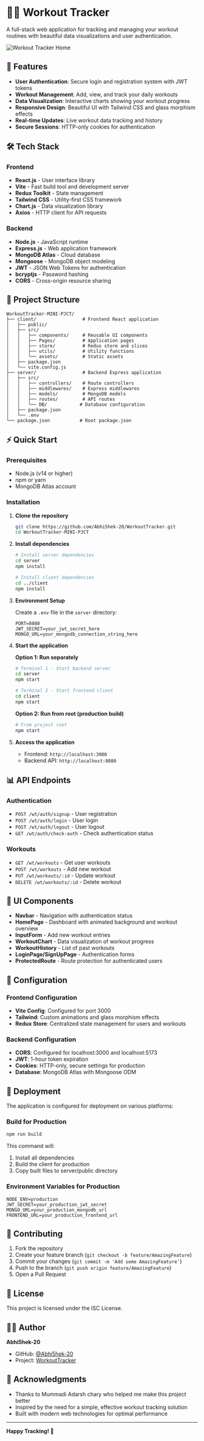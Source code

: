 # 🏋️‍♂️ Workout Tracker

A full-stack web application for tracking and managing your workout routines with beautiful data visualizations and user authentication.

![Workout Tracker Home](client/src/assets/Home.png)

## 🚀 Features

- **User Authentication**: Secure login and registration system with JWT tokens
- **Workout Management**: Add, view, and track your daily workouts
- **Data Visualization**: Interactive charts showing your workout progress
- **Responsive Design**: Beautiful UI with Tailwind CSS and glass morphism effects
- **Real-time Updates**: Live workout data tracking and history
- **Secure Sessions**: HTTP-only cookies for authentication

## 🛠️ Tech Stack

### Frontend
- **React.js** - User interface library
- **Vite** - Fast build tool and development server
- **Redux Toolkit** - State management
- **Tailwind CSS** - Utility-first CSS framework
- **Chart.js** - Data visualization library
- **Axios** - HTTP client for API requests

### Backend
- **Node.js** - JavaScript runtime
- **Express.js** - Web application framework
- **MongoDB Atlas** - Cloud database
- **Mongoose** - MongoDB object modeling
- **JWT** - JSON Web Tokens for authentication
- **bcryptjs** - Password hashing
- **CORS** - Cross-origin resource sharing

## 📁 Project Structure

```
WorkoutTracker-MINI-PJCT/
├── client/                 # Frontend React application
│   ├── public/
│   ├── src/
│   │   ├── components/     # Reusable UI components
│   │   ├── Pages/          # Application pages
│   │   ├── store/          # Redux store and slices
│   │   ├── utils/          # Utility functions
│   │   └── assets/         # Static assets
│   ├── package.json
│   └── vite.config.js
├── server/                 # Backend Express application
│   ├── src/
│   │   ├── controllers/    # Route controllers
│   │   ├── middlewares/    # Express middlewares
│   │   ├── models/         # MongoDB models
│   │   ├── routes/         # API routes
│   │   └── DB/            # Database configuration
│   ├── package.json
│   └── .env
└── package.json           # Root package.json
```

## ⚡ Quick Start

### Prerequisites
- Node.js (v14 or higher)
- npm or yarn
- MongoDB Atlas account

### Installation

1. **Clone the repository**
   ```bash
   git clone https://github.com/Abhi5hek-20/WorkoutTracker.git
   cd WorkoutTracker-MINI-PJCT
   ```

2. **Install dependencies**
   ```bash
   # Install server dependencies
   cd server
   npm install
   
   # Install client dependencies
   cd ../client
   npm install
   ```

3. **Environment Setup**
   
   Create a `.env` file in the `server` directory:
   ```env
   PORT=8080
   JWT_SECRET=your_jwt_secret_here
   MONGO_URL=your_mongodb_connection_string_here
   ```

4. **Start the application**
   
   **Option 1: Run separately**
   ```bash
   # Terminal 1 - Start backend server
   cd server
   npm start
   
   # Terminal 2 - Start frontend client
   cd client
   npm start
   ```
   
   **Option 2: Run from root (production build)**
   ```bash
   # From project root
   npm start
   ```

5. **Access the application**
   - Frontend: `http://localhost:3000`
   - Backend API: `http://localhost:8080`

## 📊 API Endpoints

### Authentication
- `POST /wt/auth/signup` - User registration
- `POST /wt/auth/login` - User login
- `POST /wt/auth/logout` - User logout
- `GET /wt/auth/check-auth` - Check authentication status

### Workouts
- `GET /wt/workouts` - Get user workouts
- `POST /wt/workouts` - Add new workout
- `PUT /wt/workouts/:id` - Update workout
- `DELETE /wt/workouts/:id` - Delete workout

## 🎨 UI Components

- **Navbar** - Navigation with authentication status
- **HomePage** - Dashboard with animated background and workout overview
- **InputForm** - Add new workout entries
- **WorkoutChart** - Data visualization of workout progress
- **WorkoutHistory** - List of past workouts
- **LoginPage/SignUpPage** - Authentication forms
- **ProtectedRoute** - Route protection for authenticated users

## 🔧 Configuration

### Frontend Configuration
- **Vite Config**: Configured for port 3000
- **Tailwind**: Custom animations and glass morphism effects
- **Redux Store**: Centralized state management for users and workouts

### Backend Configuration
- **CORS**: Configured for localhost:3000 and localhost:5173
- **JWT**: 1-hour token expiration
- **Cookies**: HTTP-only, secure settings for production
- **Database**: MongoDB Atlas with Mongoose ODM

## 🚀 Deployment

The application is configured for deployment on various platforms:

### Build for Production
```bash
npm run build
```

This command will:
1. Install all dependencies
2. Build the client for production
3. Copy built files to server/public directory

### Environment Variables for Production
```env
NODE_ENV=production
JWT_SECRET=your_production_jwt_secret
MONGO_URL=your_production_mongodb_url
FRONTEND_URL=your_production_frontend_url
```

## 🤝 Contributing

1. Fork the repository
2. Create your feature branch (`git checkout -b feature/AmazingFeature`)
3. Commit your changes (`git commit -m 'Add some AmazingFeature'`)
4. Push to the branch (`git push origin feature/AmazingFeature`)
5. Open a Pull Request

## 📝 License

This project is licensed under the ISC License.

## 👨‍💻 Author

**Abhi5hek-20**
- GitHub: [@Abhi5hek-20](https://github.com/Abhi5hek-20)
- Project: [WorkoutTracker](https://github.com/Abhi5hek-20/WorkoutTracker)

## 🙏 Acknowledgments

- Thanks to Mummadi Adarsh chary who helped me make this project better
- Inspired by the need for a simple, effective workout tracking solution
- Built with modern web technologies for optimal performance

---

**Happy Tracking! 💪**
